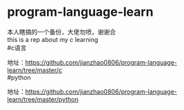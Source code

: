 # program-language-learn
本人瞎搞的一个备份，大佬勿喷，谢谢合<br>
this is a rep about my c  learning<br>
#c语言

地址：https://github.com/jianzhao0806/program-language-learn/tree/master/c<br>
#python

地址：https://github.com/jianzhao0806/program-language-learn/tree/master/python
